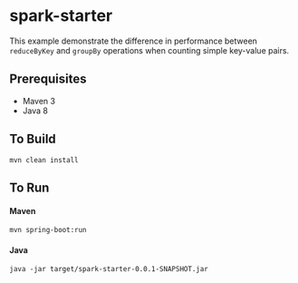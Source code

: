 # spark-starter

This example demonstrate the difference in performance between `reduceByKey` and `groupBy` operations when counting simple key-value pairs.

## Prerequisites

* Maven 3
* Java 8

## To Build
`mvn clean install`

## To Run

#### Maven
`mvn spring-boot:run`

#### Java

`java -jar target/spark-starter-0.0.1-SNAPSHOT.jar`
